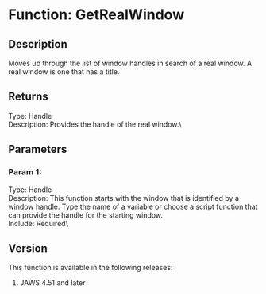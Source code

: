 # Function: GetRealWindow

## Description

Moves up through the list of window handles in search of a real window.
A real window is one that has a title.

## Returns

Type: Handle\
Description: Provides the handle of the real window.\

## Parameters

### Param 1:

Type: Handle\
Description: This function starts with the window that is identified by
a window handle. Type the name of a variable or choose a script function
that can provide the handle for the starting window.\
Include: Required\

## Version

This function is available in the following releases:

1.  JAWS 4.51 and later
